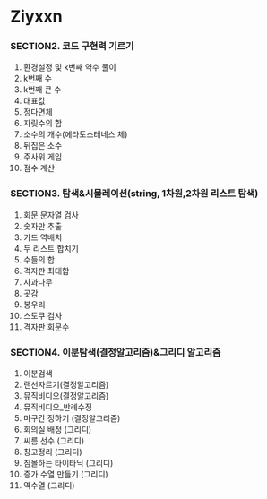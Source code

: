 # Ziyxxn
### SECTION2. 코드 구현력 기르기
1. 환경설정 및 k번째 약수 풀이
2. k번째 수
3. k번째 큰 수
4. 대표값
5. 정다면체
6. 자릿수의 합
7. 소수의 개수(에라토스테네스 체)
8. 뒤집은 소수
9. 주사위 게임
10. 점수 계산   

### SECTION3. 탐색&시물레이션(string, 1차원,2차원 리스트 탐색)
1. 회문 문자열 검사
2. 숫자만 추출
3. 카드 역배치
4. 두 리스트 합치기
5. 수들의 합
6. 격자판 최대합
7. 사과나무
8. 곳감
9. 봉우리
10. 스도쿠 검사
11. 격자판 회문수
### SECTION4. 이분탐색(결정알고리즘)&그리디 알고리즘
1. 이분검색
2. 랜선자르기(결정알고리즘)
3. 뮤직비디오(결정알고리즘)
4. 뮤직비디오_반례수정
5. 마구간 정하기 (결정알고리즘)
6. 회의실 배정 (그리디)
7. 씨름 선수 (그리디)
8. 창고정리 (그리디)
9. 침몰하는 타이타닉 (그리디)
10. 증가 수열 만들기 (그리디)
11. 역수열 (그리디)

